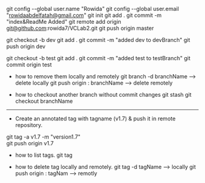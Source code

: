 ﻿git config --global user.name "Rowida"
git config --global user.email "rowidaabdelfatah@gmail.com"
git init
git add .
git commit -m "index&ReadMe Added"
git remote add origin git@github.com:rowida7/VCLab2.git
git push origin master

git checkout -b dev
git add .
git commit -m "added dev to devBranch"
git push origin dev

git checkout -b test
git add .
git commit -m "added test to testBranch"
git commit origin test 

* how to remove them locally and remotely
git branch -d branchName --> delete locally
git push origin : branchName --> delete remotely

* how to checkout another branch without commit changes
git stash
git checkout branchName

 **************************************
 
* Create an annotated tag with tagname (v1.7) & push it in remote repository.

git tag -a v1.7 -m "version1.7"  
git push origin v1.7

* how to list tags.
git tag

* how to delete tag locally and remotely.
git tag -d tagName --> locally
git push origin : tagNam --> remotly




